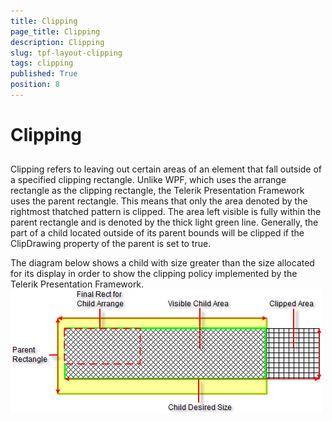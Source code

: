 ```yaml
---
title: Clipping
page_title: Clipping
description: Clipping
slug: tpf-layout-clipping
tags: clipping
published: True
position: 8
---
```


# Clipping



## 

Clipping refers to leaving out certain areas of an element that fall outside of a specified clipping rectangle. Unlike WPF, which uses the
        arrange rectangle as the clipping rectangle, the Telerik Presentation Framework uses the parent rectangle. This means that only the area denoted 
        by the rightmost thatched pattern is clipped. The area left visible is fully within the parent rectangle and is denoted by the thick light green 
        line. Generally, the part of a child located outside of its parent bounds will be clipped if the ClipDrawing property of the parent is set to true.

The diagram below shows a child with size greater than the size allocated for its display in order to show the clipping policy implemented by 
        the Telerik Presentation Framework.![tpf-layout-clipping 001](images/tpf-layout-clipping001.png)
